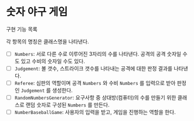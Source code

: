 # 숫자 야구 게임

구현 기능 목록

각 항목의 명칭은 클래스명을 나타낸다.

- [ ] `Numbers`: 서로 다른 수로 이루어진 3자리의 수를 나타낸다. 공격의 공격 숫자일 수도 있고 수비의 숫자일 수도 있다.
- [ ] `Judgement`: 볼 갯수, 스트라이크 갯수를 나타내는 공격에 대한 판정 결과를 나타낸다. 
- [ ] `Referee`: 심판의 역할이며 공격 `Numbers` 와 수비 `Numbers` 를 입력으로 받아 판정인 `Judgement` 를 생성한다.
- [ ] `RandomNumbersGenerator`: 요구사항 중 상대방(컴퓨터)의 수를 만들기 위한 클래스로 랜덤 숫자로 구성된 `Numbers` 를 만든다.
- [ ] `NumberBaseballGame`: 사용자의 입력을 받고, 게임을 진행하는 역할을 한다.